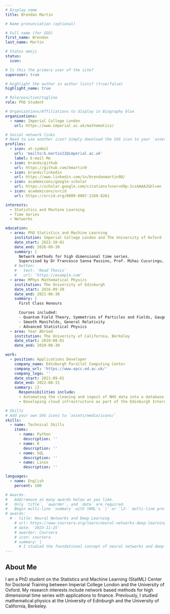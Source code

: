 ```yaml
---
# Display name
title: Brendan Martin

# Name pronunciation (optional)

# Full name (for SEO)
first_name: Brendan
last_name: Martin

# Status emoji
status:
  icon: 

# Is this the primary user of the site?
superuser: true

# Highlight the author in author lists? (true/false)
highlight_name: true

# Role/position/tagline
role: PhD Student

# Organizations/Affiliations to display in Biography blox
organizations:
  - name: Imperial College London
    url: https://www.imperial.ac.uk/mathematics/

# Social network links
# Need to use another icon? Simply download the SVG icon to your `assets/media/icons/` folder.
profiles:
  - icon: at-symbol
    url: 'mailto:b.martin22@imperial.ac.uk'
    label: E-mail Me
  - icon: brands/github
    url: https://github.com/bmartin9
  - icon: brands/linkedin
    url: https://www.linkedin.com/in/brendanmartin98/
  - icon: academicons/google-scholar
    url: https://scholar.google.com/citations?user=U9p-2csAAAAJ&hl=en
  - icon: academicons/orcid
    url: https://orcid.org/0009-0007-2168-8261

interests:
  - Statistics and Machine Learning
  - Time Series
  - Networks

education:
  - area: PhD Statistics and Machine Learning
    institution: Imperial College London and The University of Oxford
    date_start: 2022-10-01
    date_end: 2026-09-30
    summary: |
      Network methods for high dimensional time series. 
      Supervised by Dr Francesco Sanna Passino, Prof. Mihai Cucuringu, and Prof. Alessandra Luati.
    # button:
    #   text: 'Read Thesis'
    #   url: 'https://example.com'
  - area: MPhys Mathematical Physics
    institution: The University of Edinburgh
    date_start: 2016-09-20
    date_end: 2021-06-30
    summary: |
      First Class Honours 

      Courses included:
      - Quantum Field Theory, Symmetries of Particles and Fields, Gauge Theories in Particle Physics
      - Smooth Manifolds, General Relativity
      - Advanced Statistical Physics
  - area: Year Abroad 
    institution: The University of California, Berkeley
    date_start: 2019-08-01
    date_end: 2020-06-30

work:
  - position: Applications Developer
    company_name: Edinburgh Parallel Computing Center
    company_url: 'https://www.epcc.ed.ac.uk/'
    company_logo: ''
    date_start: 2021-09-01
    date_end: 2022-08-31
    summary: |2-
      Responsibilities include:
      - Automating the cleaning and ingest of NHS data into a database
      - Developing cloud infrastructure as part of the Edinburgh International Data Facility

# Skills
# Add your own SVG icons to `assets/media/icons/`
skills:
  - name: Technical Skills
    items:
      - name: Python
        description: ''
      - name: R
        description: ''
      - name: SQL
        description: ''
      - name: Linux
        description: ''

languages:
  - name: English
    percent: 100

# Awards.
#   Add/remove as many awards below as you like.
#   Only `title`, `awarder`, and `date` are required.
#   Begin multi-line `summary` with YAML's `|` or `|2-` multi-line prefix and indent 2 spaces below.
# awards:
  # - title: Neural Networks and Deep Learning
    # url: https://www.coursera.org/learn/neural-networks-deep-learning
    # date: '2023-11-25'
    # awarder: Coursera
    # icon: coursera
    # summary: |
      # I studied the foundational concept of neural networks and deep learning. By the end, I was familiar with the significant technological trends driving the rise of deep learning; build, train, and apply fully connected deep neural networks; implement efficient (vectorized) neural networks; identify key parameters in a neural network’s architecture; and apply deep learning to your own applications.
---
```


## About Me

I am a PhD student on the Statistics and Machine Learning (StatML) Center for Doctoral Training between Imperial College London and the University of Oxford. My research interests include network based methods for high dimensional time series with applications to finance. Previously, I studied mathematical physics at the University of Edinburgh and the University of California, Berkeley. 
